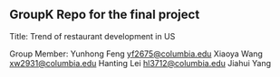 ## GroupK Repo for the final project 

Title: Trend of restaurant development in US

Group Member:
Yunhong Feng yf2675@columbia.edu
Xiaoya Wang xw2931@columbia.edu
Hanting Lei hl3712@columbia.edu
Jiahui Yang


